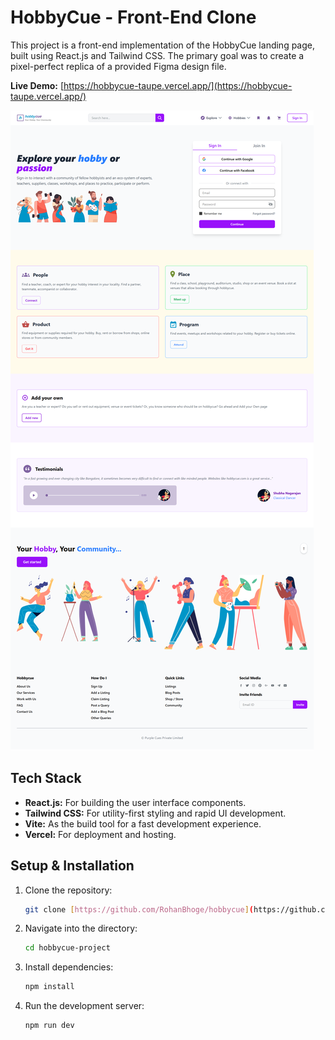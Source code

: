 # HobbyCue - Front-End Clone

This project is a front-end implementation of the HobbyCue landing page, built using React.js and Tailwind CSS. The primary goal was to create a pixel-perfect replica of a provided Figma design file.

**Live Demo:** [https://hobbycue-taupe.vercel.app/](https://hobbycue-taupe.vercel.app/)

![HobbyCue Screenshot](./src/assets/Images/ProjectScreenshot.png)

## Tech Stack
- **React.js:** For building the user interface components.
- **Tailwind CSS:** For utility-first styling and rapid UI development.
- **Vite:** As the build tool for a fast development experience.
- **Vercel:** For deployment and hosting.

## Setup & Installation
1. Clone the repository:
   ```sh
   git clone [https://github.com/RohanBhoge/hobbycue](https://github.com/RohanBhoge/hobbycue)
    ```

2.  Navigate into the directory:

    ```sh
    cd hobbycue-project
    ```
3.  Install dependencies:
    ```sh
    npm install
    ```
4.  Run the development server:
    ```sh
    npm run dev
    ```

<!-- end list -->
